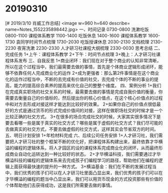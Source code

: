 # 20190310

[# 2019/3/10 肖威工作总结]
<image w=960 h=640 describe= name=Notes_1552235898442.jpg>
一、时间记录
0730-0800 洗漱吃饭
0800-1100 课程体系教学
1100-1400 吃饭休息
1400-1600 课程体系教学
1600-1730 袁同学时间节点梳理
1730-2030 吃饭授课休息
2030-2130 文档梳理
2130-2230 夜宵洗漱
2230-2330 人才研习社课程大纲梳理
2330-0030 思考总结
二、完成任务
1+上午：课程体系教学
2+下午：时间节点梳理
3+晚上：人才研习社课程体系发布
三、自我反思
1+商业闭环：我们现在对于整个商业的认知非常清晰，所以在这个过程当中，我们最需要去做的事情，首先是个体商业逻辑形成闭环，能够不依靠任何人完成商业化的运作
2+成为更强者：那么第2件事情是在这个商业化的运作过程当中，不断的去完成有价值的社交，去完成个体的不断的事业的提高，能力的提高综合素养的提高来优化自己的整整个维度。
四、案例分析
1+我们在完成真实职场的社交关系的时候，最需要去做的事情是完成自我价值的衡量，你需要去衡量自己的价值标的，然后提出你的核心价值点，在这个核心价值点的过程中和对方去形成对接这样才能达到比较好的效果。
2+如果你自己的价值点很低最好的方式是通过货币的形式完成价值间的对接，这样在做职场社交的时候才是一个比较正确的社交方式。
3+在很多的场合完成社交的时候，大家其实很多情况下是要去看哪一些是属于真实的社交方式？哪些是属于虚假的社交方式？我们尽可能的去做真实的社交方式，不要去做虚假的社交方式，这样其实会节省双方的时间。
五、明日计划安排
1+年检材料完成
六、后续公司任务安排
1+人才研习社，我们需要把人才研习社的整个框架不断的优化好，把课程体系构建出来，最终依靠才华横溢的编程的逻辑体系，将人才园区的设的课程体系完成商业化的闭环，从而最终形成商业自动化运转达到一种比较好的状态。
2+才华横溢科技，我们需要通过才华横溢科技的编程的逻辑体系来去完成孩子们编程学习的路径，帮助他们在编程的逻辑上面获得最快速的提升的一种方式。
3+横溢基金：我们在不断的发展过程当中，我们优秀的孩子们可以在人才研习社里面凸显出来，我们优秀的孩子们可以在才华横溢的编程的题当中凸显出来，我们可以用货币现金的方式投资那些有价值的个体帮助他们去获得成功，这是我们所需要去做的事情。
